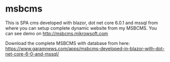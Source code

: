 # msbcms
This is SPA cms developed with blazor, dot net core  6.0.1 and mssql from where you can setup complete dynamic website from my MSBCMS. You can see demo on http://msbcms.mikrowsoft.com

Download the complete MSBCMS with database from here: https://www.garamnews.com/apps/msbcms-developed-in-blazor-with-dot-net-core-6-0-and-mssql/
